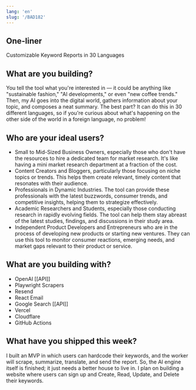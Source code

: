 ```yaml
---
lang: 'en'
slug: '/BAD182'
---
```


## One-liner

Customizable Keyword Reports in 30 Languages

## What are you building?

You tell the tool what you're interested in — it could be anything like "sustainable fashion," "AI developments," or even "new coffee trends." Then, my AI goes into the digital world, gathers information about your topic, and composes a neat summary. The best part? It can do this in 30 different languages, so if you're curious about what's happening on the other side of the world in a foreign language, no problem!

## Who are your ideal users?

- Small to Mid-Sized Business Owners, especially those who don't have the resources to hire a dedicated team for market research. It's like having a mini market research department at a fraction of the cost.
- Content Creators and Bloggers, particularly those focusing on niche topics or trends. This helps them create relevant, timely content that resonates with their audience.
- Professionals in Dynamic Industries. The tool can provide these professionals with the latest buzzwords, consumer trends, and competitive insights, helping them to strategize effectively.
- Academic Researchers and Students, especially those conducting research in rapidly evolving fields. The tool can help them stay abreast of the latest studies, findings, and discussions in their study area.
- Independent Product Developers and Entrepreneurs who are in the process of developing new products or starting new ventures. They can use this tool to monitor consumer reactions, emerging needs, and market gaps relevant to their product or service.

## What are you building with?

- OpenAI [[API]]
- Playwright Scrapers
- Resend
- React Email
- Google Search [[API]]
- Vercel
- Cloudflare
- GitHub Actions

## What have you shipped this week?

I built an MVP in which users can hardcode their keywords, and the worker will scrape, summarize, translate, and send the report. So, the AI engine itself is finished; it just needs a better house to live in. I plan on building a website where users can sign up and Create, Read, Update, and Delete their keywords.
